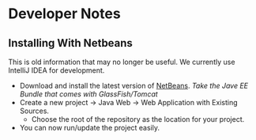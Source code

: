 # Developer Notes

## Installing With Netbeans

This is old information that may no longer be useful. We currently use IntelliJ IDEA for development.

- Download and install the latest version of [NetBeans](https://netbeans.org/downloads/). *Take the Jave EE Bundle that comes with GlassFish/Tomcat*
- Create a new project -> Java Web -> Web Application with Existing Sources.
   - Choose the root of the repository as the location for your project.
- You can now run/update the project easily. 